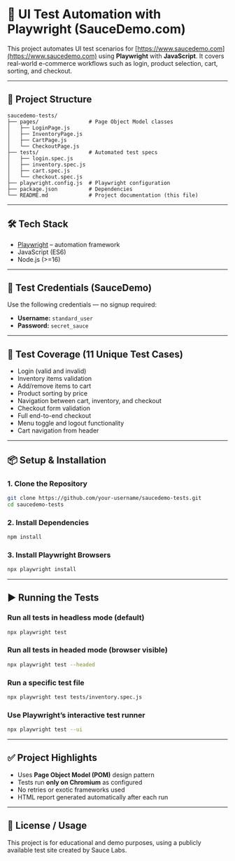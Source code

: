 # 🚀 UI Test Automation with Playwright (SauceDemo.com)

This project automates UI test scenarios for [https://www.saucedemo.com](https://www.saucedemo.com) using **Playwright** with **JavaScript**. It covers real-world e-commerce workflows such as login, product selection, cart, sorting, and checkout.

---

## 📁 Project Structure

```
saucedemo-tests/
├── pages/                # Page Object Model classes
│   ├── LoginPage.js
│   ├── InventoryPage.js
│   ├── CartPage.js
│   └── CheckoutPage.js
├── tests/                # Automated test specs
│   ├── login.spec.js
│   ├── inventory.spec.js
│   ├── cart.spec.js
│   └── checkout.spec.js
├── playwright.config.js  # Playwright configuration
├── package.json          # Dependencies
└── README.md             # Project documentation (this file)
```

---

## 🛠️ Tech Stack

- [Playwright](https://playwright.dev/) – automation framework
- JavaScript (ES6)
- Node.js (>=16)

---

## 👤 Test Credentials (SauceDemo)

Use the following credentials — no signup required:

- **Username:** `standard_user`
- **Password:** `secret_sauce`

---

## 🧪 Test Coverage (11 Unique Test Cases)

- Login (valid and invalid)
- Inventory items validation
- Add/remove items to cart
- Product sorting by price
- Navigation between cart, inventory, and checkout
- Checkout form validation
- Full end-to-end checkout
- Menu toggle and logout functionality
- Cart navigation from header

---

## 📦 Setup & Installation

### 1. Clone the Repository

```bash
git clone https://github.com/your-username/saucedemo-tests.git
cd saucedemo-tests
```

### 2. Install Dependencies

```bash
npm install
```

### 3. Install Playwright Browsers

```bash
npx playwright install
```

---

## ▶️ Running the Tests

### Run all tests in headless mode (default)

```bash
npx playwright test
```

### Run all tests in headed mode (browser visible)

```bash
npx playwright test --headed
```

### Run a specific test file

```bash
npx playwright test tests/inventory.spec.js
```

### Use Playwright’s interactive test runner

```bash
npx playwright test --ui
```

---

## ✅ Project Highlights

- Uses **Page Object Model (POM)** design pattern
- Tests run **only on Chromium** as configured
- No retries or exotic frameworks used
- HTML report generated automatically after each run

---

## 🔗 License / Usage

This project is for educational and demo purposes, using a publicly available test site created by Sauce Labs.
